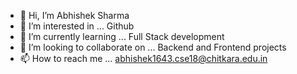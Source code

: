 - 👋 Hi, I’m Abhishek Sharma
- 👀 I’m interested in ... Github
- 🌱 I’m currently learning ... Full Stack development
- 💞️ I’m looking to collaborate on ... Backend and Frontend projects
- 📫 How to reach me ... abhishek1643.cse18@chitkara.edu.in

<!---
abhisheksharma-ab/abhisheksharma-ab is a ✨ special ✨ repository because its `README.md` (this file) appears on your GitHub profile.
You can click the Preview link to take a look at your changes.
--->

